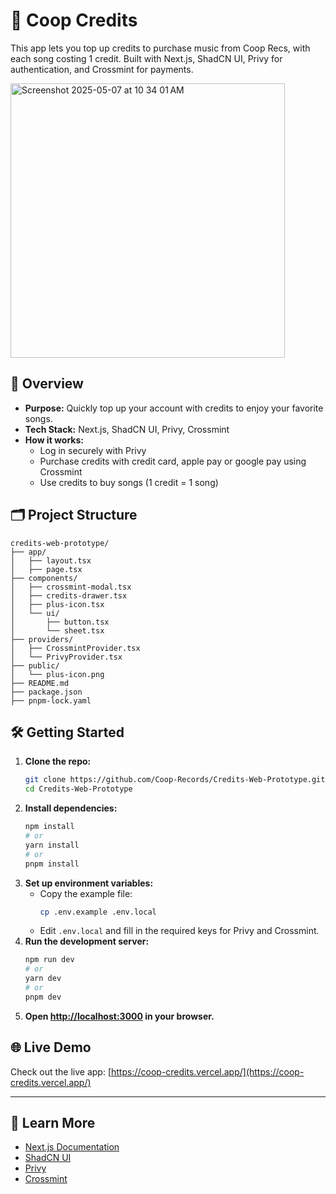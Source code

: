 # 🎵 Coop Credits

This app lets you top up credits to purchase music from Coop Recs, with each song costing 1 credit. Built with Next.js, ShadCN UI, Privy for authentication, and Crossmint for payments.

<img width="439" alt="Screenshot 2025-05-07 at 10 34 01 AM" src="https://github.com/user-attachments/assets/35399fe4-1149-4006-9922-2f18b27e6abf" />


## 🚀 Overview

- **Purpose:** Quickly top up your account with credits to enjoy your favorite songs.
- **Tech Stack:** Next.js, ShadCN UI, Privy, Crossmint
- **How it works:**
  - Log in securely with Privy
  - Purchase credits with credit card, apple pay or google pay using Crossmint
  - Use credits to buy songs (1 credit = 1 song)

## 🗂️ Project Structure

```
credits-web-prototype/
├── app/
│   ├── layout.tsx
│   ├── page.tsx
├── components/
│   ├── crossmint-modal.tsx
│   ├── credits-drawer.tsx
│   ├── plus-icon.tsx
│   └── ui/
│       ├── button.tsx
│       └── sheet.tsx
├── providers/
│   ├── CrossmintProvider.tsx
│   └── PrivyProvider.tsx
├── public/
│   └── plus-icon.png
├── README.md
├── package.json
├── pnpm-lock.yaml
```

## 🛠️ Getting Started

1. **Clone the repo:**
   ```bash
   git clone https://github.com/Coop-Records/Credits-Web-Prototype.git
   cd Credits-Web-Prototype
   ```
2. **Install dependencies:**
   ```bash
   npm install
   # or
   yarn install
   # or
   pnpm install
   ```
3. **Set up environment variables:**
   - Copy the example file:
     ```bash
     cp .env.example .env.local
     ```
   - Edit `.env.local` and fill in the required keys for Privy and Crossmint.
4. **Run the development server:**
   ```bash
   npm run dev
   # or
   yarn dev
   # or
   pnpm dev
   ```
5. **Open [http://localhost:3000](http://localhost:3000) in your browser.**

## 🌐 Live Demo

Check out the live app: [https://coop-credits.vercel.app/](https://coop-credits.vercel.app/)

---

## 📖 Learn More

- [Next.js Documentation](https://nextjs.org/docs)
- [ShadCN UI](https://ui.shadcn.com/)
- [Privy](https://privy.io/)
- [Crossmint](https://www.crossmint.com/)
